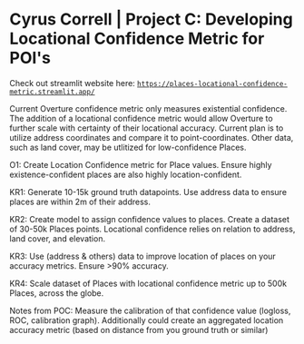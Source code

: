 # Cyrus Correll | Project C: Developing Locational Confidence Metric for POI's

Check out streamlit website here: [`https://places-locational-confidence-metric.streamlit.app/`](https://places-locational-confidence-metric.streamlit.app/)


Current Overture confidence metric only measures existential confidence. The addition of a locational confidence metric would allow Overture to further scale with certainty of their locational accuracy. Current plan is to utilize address coordinates and compare it to point-coordinates. Other data, such as land cover, may be utlitized for low-confidence Places. 

O1: Create Location Confidence metric for Place values. Ensure highly existence-confident places are also highly location-confident.

KR1: Generate 10-15k ground truth datapoints. Use address data to ensure places are within 2m of their address.

KR2: Create model to assign confidence values to places. Create a dataset of 30-50k Places points. Locational confidence relies on relation to address, land cover, and elevation.

KR3: Use (address & others) data to improve location of places on your accuracy metrics. Ensure >90% accuracy.

KR4: Scale dataset of Places with locational confidence metric up to 500k Places, across the globe.

Notes from POC:
Measure the calibration of that confidence value (logloss, ROC, calibration graph). Additionally could create an aggregated location accuracy metric (based on distance from you ground truth or similar)
